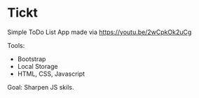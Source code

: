 # Tickt
Simple ToDo List App made via https://youtu.be/2wCpkOk2uCg

Tools:
- Bootstrap
- Local Storage
- HTML, CSS, Javascript

Goal: Sharpen JS skils. 

